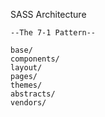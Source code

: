SASS Architecture

    --The 7-1 Pattern--

    base/
    components/
    layout/
    pages/
    themes/
    abstracts/
    vendors/
